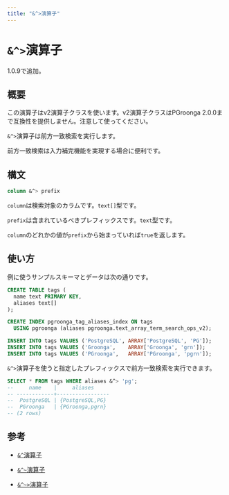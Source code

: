 ```yaml
---
title: "&^>演算子"
---
```


# `&^>`演算子

1.0.9で追加。

## 概要

この演算子はv2演算子クラスを使います。v2演算子クラスはPGroonga 2.0.0まで互換性を提供しません。注意して使ってください。

`&^>`演算子は前方一致検索を実行します。

前方一致検索は入力補完機能を実現する場合に便利です。

## 構文

```sql
column &^> prefix
```

`column`は検索対象のカラムです。`text[]`型です。

`prefix`は含まれているべきプレフィックスです。`text`型です。

`column`のどれかの値が`prefix`から始まっていれば`true`を返します。

## 使い方

例に使うサンプルスキーマとデータは次の通りです。

```sql
CREATE TABLE tags (
  name text PRIMARY KEY,
  aliases text[]
);

CREATE INDEX pgroonga_tag_aliases_index ON tags
  USING pgroonga (aliases pgroonga.text_array_term_search_ops_v2);
```

```sql
INSERT INTO tags VALUES ('PostgreSQL', ARRAY['PostgreSQL', 'PG']);
INSERT INTO tags VALUES ('Groonga',    ARRAY['Groonga', 'grn']);
INSERT INTO tags VALUES ('PGroonga',   ARRAY['PGroonga', 'pgrn']);
```

`&^>`演算子を使うと指定したプレフィックスで前方一致検索を実行できます。

```sql
SELECT * FROM tags WHERE aliases &^> 'pg';
--     name    |     aliases     
-- ------------+-----------------
--  PostgreSQL | {PostgreSQL,PG}
--  PGroonga   | {PGroonga,pgrn}
-- (2 rows)
```

## 参考

  * [`&^`演算子](prefix-search-v2.html)

  * [`&^~`演算子](prefix-rk-search-v2.html)

  * [`&^~>`演算子](prefix-rk-search-contain-v2.html)
